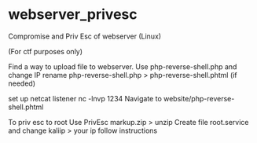 # webserver_privesc
Compromise and Priv Esc of webserver (Linux)

(For ctf purposes only)

Find a way to upload file to webserver.
Use php-reverse-shell.php and change IP
rename php-reverse-shell.php > php-reverse-shell.phtml (if needed)

set up netcat listener  nc -lnvp 1234
Navigate to website/php-reverse-shell.phtml

To priv esc to root
Use PrivEsc markup.zip > unzip
Create file root.service and change kaliip > your ip
follow instructions
